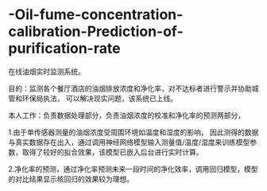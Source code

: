 # -Oil-fume-concentration-calibration-Prediction-of-purification-rate
在线油烟实时监测系统。

目的：监测各个餐厅酒店的油烟排放浓度和净化率，对不达标者进行警示并协助城管和环保局执法，
可以解决现实问题，该系统已上线。

本人工作：负责数据处理部分，负责油烟浓度的校准和净化率的预测两部分，

1.由于单传感器测量的油烟浓度受周围环境如温度和湿度的影响，
因此测得的数据与真实数据存在出入，通过调用神经网络模型输入测量值/温度/湿度来训练模型参数，取得了较好的拟合效果，该模型已嵌入后台进行实时计算。


2.净化率的预测，通过净化率预测未来一段时间的净化效率，调用回归模型，模型的对比结果显示核回归的效果较为理想。
